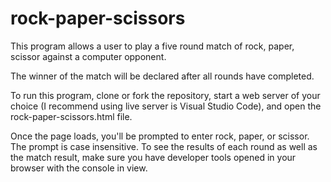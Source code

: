 # rock-paper-scissors

This program allows a user to play a five round match of rock, paper, scissor against a computer opponent.

The winner of the match will be declared after all rounds have completed.

To run this program, clone or fork the repository, start a web server of your choice (I recommend using live server is Visual Studio Code), and open
the rock-paper-scissors.html file.

Once the page loads, you'll be prompted to enter rock, paper, or scissor. The prompt is case insensitive. To see the results of each round as well
as the match result, make sure you have developer tools opened in your browser with the console in view.
